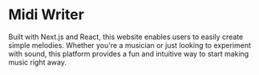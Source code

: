 # Midi Writer

Built with Next.js and React, this website enables users to easily create simple melodies. Whether you're a musician or just looking to experiment with sound, this platform provides a fun and intuitive way to start making music right away.
